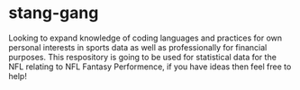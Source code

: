 # stang-gang
Looking to expand knowledge of coding languages and practices for own personal interests in sports data as well as professionally for financial purposes.
This respository is going to be used for statistical data for the NFL relating to NFL Fantasy Performence, if you have ideas then feel free to help!
